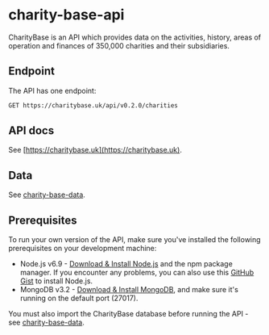 # charity-base-api

CharityBase is an API which provides data on the activities, history, areas of operation and finances of 350,000 charities and their subsidiaries.

## Endpoint
The API has one endpoint:
```bash
GET https://charitybase.uk/api/v0.2.0/charities
```

## API docs
See [https://charitybase.uk](https://charitybase.uk).

## Data
See [charity-base-data](https://github.com/tythe-org/charity-base-data).

## Prerequisites
To run your own version of the API, make sure you've installed the following prerequisites on your development machine:

* Node.js v6.9 - [Download & Install Node.js](https://nodejs.org/en/download/) and the npm package manager. If you encounter any problems, you can also use this [GitHub Gist](https://gist.github.com/isaacs/579814) to install Node.js.
* MongoDB v3.2 - [Download & Install MongoDB](http://www.mongodb.org/downloads), and make sure it's running on the default port (27017).

You must also import the CharityBase database before running the API - see [charity-base-data](https://github.com/tythe-org/charity-base-data).
